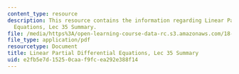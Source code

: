 ```yaml
---
content_type: resource
description: This resource contains the information regarding Linear Partial Differential
  Equations, Lec 35 Summary.
file: /media/https%3A/open-learning-course-data-rc.s3.amazonaws.com/18-303-linear-partial-differential-equations-analysis-and-numerics-fall-2014/e2fb5e7d15250caaf9fcea292e388f14_MIT18_303F14_Lecture35.pdf
file_type: application/pdf
resourcetype: Document
title: Linear Partial Differential Equations, Lec 35 Summary
uid: e2fb5e7d-1525-0caa-f9fc-ea292e388f14
---
```

